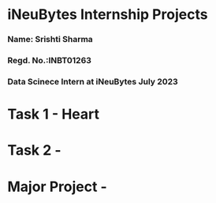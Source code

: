 # iNeuBytes Internship Projects
### Name: Srishti Sharma
### Regd. No.:INBT01263
### Data Scinece Intern at iNeuBytes July 2023

# Task 1 - Heart



# Task 2 -



# Major Project - 
